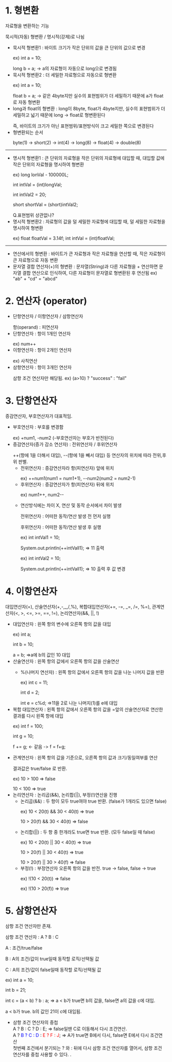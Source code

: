 # 1. 형변환

자료형을 변환하는 기능</p>
묵시적(자동) 형변환 / 명시적(강제)로 나뉨</p>

- 묵시적 형변환1 : 바이트 크기가 작은 단위의 값을 큰 단위의 값으로 변경</p>
  ex) int a = 10;</p>
  long b = a; → a의 자료형이 자동으로 long으로 변경됨
- 묵시적 형변환2 : 더 세밀한 자료형으로 자동으로 형변환</p>
  ex) int a = 10;</p>
  float b = a; → 같은 4byte지만 실수의 표현범위가 더 세밀하기 때문에 a가 float로 자동 형변환
- long과 float의 형변환 : long이 8byte, float가 4byte지만, 실수의 표현범위가 더 세밀하고 넓기 때문에 long → float로 형변환된다</p>
  즉, 바이트의 크기가 아닌 표현범위/표현방식이 크고 세밀한 쪽으로 변경된다
- 형변환되는 순서</p>
  byte(1) → short(2) → int(4) → long(8) → float(4) → double(8)

---

- 명시적 형변환1 : 큰 단위의 자료형을 작은 단위의 자료형에 대입할 때, 대입할 값에 작은 단위의 자료형을 명시하여 형변환</p>
  ex) long lonVal - 100000L;</p>
  int intVal = (int)longVal;</p>
  int intVal2 = 20;</p>
  short shortVal = (short)intVal2;</p>
  Q.표현범위 상관없나?
- 명시적 형변환2 : 자료형의 값을 덜 세밀한 자료형에 대입할 때, 덜 세밀한 자료형을 명시하여 형변환</p>
  ex) float floatVal = 3.14f;
  int intVal = (int)floatVal;

---

- 연산에서의 형변환 : 바이트가 큰 자료형과 작은 자료형을 연산할 때, 작은 자료형이 큰 자료형으로 자동 변환
- 문자열 결합 연산자(+)의 형변환 : 문자열(String)과 다른 자료형을 + 연산하면 문자열 결합 연산으로 인식하여, 다른 자료형이 문자열로 형변환된 후 연산됨
  ex) "ab" + "cd" = "abcd"

# 2. 연산자 (operator)

- 단항연산자 / 이항연산자 / 삼항연산자</p>
  항(operand) : 피연산자
- 단항연산자 : 항이 1개인 연산자</p>
  ex) num++
- 이항연산자 : 항이 2개인 연산자</p>
  ex) 사칙연산
- 삼항연산자 : 항이 3개인 연산자</p>
  삼항 조건 연산자만 해당됨. ex) (a>10) ? "success" : "fail"

# 3. 단항연산자

증감연산자, 부호연산자가 대표적임.

- 부호연산자 : 부호를 변경함</p>
  ex) +num1, -num2 (-부호연산자는 부호가 반전된다)
- 증감연산자(증가 감소 연산자) : 전위연산자 / 후위연산자</p>
  ++(항에 1을 더해서 대입), --(항에 1을 빼서 대입) 등 연산자의 위치에 따라 전위,후위 판별.
  - 전위연산자 : 증감연산자라 항(피연산자) 앞에 위치</p>
    ex) ++num1(num1 = num1+1), --num2(num2 = num2-1)
  - 후위연산자 : 증감연산자가 항(피연산자) 뒤에 위치</p>
    ex) num1++, num2--</p>
  - 연산방식에는 차이 X, 연산 및 동작 순서에서 차이 발생</p>
    전위연산자 : 어떠한 동작/연산 발생 전 먼저 실행</p>
    후위연산자 : 어떠한 동작/연산 발생 후 실행</p>
    ex) int intVal1 = 10;</p>
    System.out.println(++intVall1); => 11 출력</p>
    ex) int intVal2 = 10;</p>
    System.out.println(++intVall1); => 10 출력 후 값 변경

# 4. 이항연산자

대입연산자(=), 산술연산자(+,-,_,/,%), 복합대입연산자(+=, -=, _=, /=, %=), 관계연산자(<, >, <=, >=, ==, !=), 논리연산자(&&, ||, !)

- 대입연산자 : 왼쪽 항의 변수에 오른쪽 항의 값을 대입</p>
  ex) int a;</p>
  int b = 10;</p>
  a = b; =>a에 b의 값인 10 대입
- 산술연산자 : 왼쪽 항의 값에서 오른쪽 항의 값을 산술연산</p>
  - %(나머지 연산자) : 왼쪽 항의 값에서 오른쪽 항의 값을 나눈 나머지 값을 반환</p>
    ex) int c = 11;</p>
    int d = 2;</p>
    int e = c%d; =>11을 2로 나눈 나머지(1)를 e에 대입
- 복합 대입연산자 : 왼쪽 항의 값에서 오른쪽 항의 값을 =앞의 산술연산자로 연산한 결과를 다시 왼쪽 항에 대입</p>
  ex) int f = 100;</p>
  int g = 10;</p>
  f += g; <- 같음 -> f = f+g;</p>
- 관계연산자 : 왼쪽 항의 값을 기준으로, 오른쪽 항의 값과 크기/동일여부를 연산</p>
  결과값은 true/false 로 반환.</p>
  ex) 10 > 100 => false</p>
  10 < 100 => true
- 논리연산자 : 논리곱(&&), 논리합(||), 부정(!)연산을 진행
  - 논리곱(&&) : 두 항이 모두 true여야 true 반환. (false가 1개라도 있으면 false)</p>
    ex) 10 < 20(t) && 30 < 40(t) => true</p>
    10 > 20(f) && 30 < 40(t) => false</p>
  - 논리합(||) : 두 항 중 한개라도 true면 true 반환. (모두 false일 때 false)</p>
    ex) 10 < 20(t) || 30 < 40(t) => true</p>
    10 > 20(f) || 30 < 40(t) => true</p>
    10 > 20(f) || 30 > 40(f) => false
  - 부정(!) : 부정연산자 오른쪽 항의 값을 반전. true -> false, false -> true</p>
    ex) !(10 < 20(t)) => false</p>
    ex) !(10 > 20(f)) => true</p>

# 5. 삼항연산자

삼항 조건 연산자만 존재.</p>
삼항 조건 연산자 : A ? B : C</p>
A : 조건/true/false</p>
B : A의 조건/값이 true일때 동작할 로직/선택될 값</p>
C : A의 조건/값이 false일때 동작할 로직/선택될 값</p>
ex) int a = 10;</p>
int b = 21;</p>
int c = (a < b) ? b : a; => a < b가 true면 b의 값을, false면 a의 값을 c에 대입.</p>
a < b가 true. b의 값인 21이 c에 대입됨.

- 삼항 조건 연산자의 중첩  
   A ? B : C ? D : E; => false일땐 C로 이동해서 다시 조건연산.  
   A ? <span style="color: blue;"> B ? C : D</span> : <span style="color: red;">E ? F : J</span>; => A가 true면 B에서 다시, false면 E에서 다시 조건연산  
   첫번째 조건에서 분기되는 ? 와 : 뒤에 다시 삼항 조건 연산자를 열어서, 삼항 조건 연산자를 중첩 사용할 수 있다.
  .
